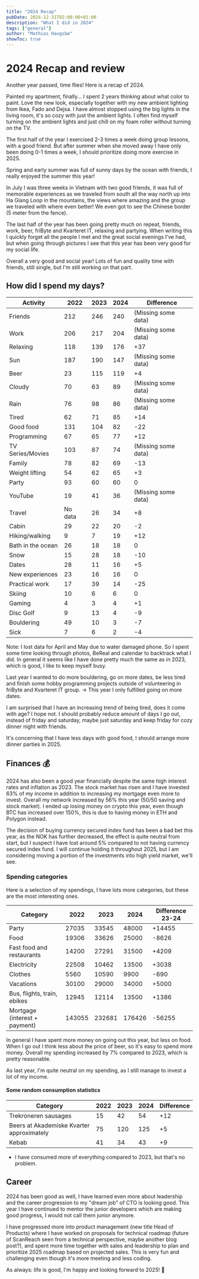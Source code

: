 ```yaml
---
title: "2024 Recap"
pubDate: 2024-12-31T02:00:00+01:00
description: "What I did in 2024"
tags: ["general"]
author: "Mathias Haugsbø"
showToc: true
---
```


# 2024 Recap and review

Another year passed, time flies! Here is a recap of 2024.

Painted my apartment, finally... I spent 2 years thinking about what color to paint. Love the new look, especially together with my new ambient lighting from Ikea, Fado and Dejsa. I have almost stopped using the big lights in the living room, it's so cozy with just the ambient lights. I often find myself turning on the ambient lights and just chill on my foam roller without turning on the TV.

The first half of the year I exercised 2-3 times a week doing group lessons, with a good friend. But after summer when she moved away I have only been doing 0-1 times a week, I should prioritize doing more exercise in 2025.

Spring and early summer was full of sunny days by the ocean with friends, I really enjoyed the summer this year!

In July I was three weeks in Vietnam with two good friends, it was full of memorable experiences as we traveled from south all the way north up into Ha Giang Loop in the mountains, the views where amazing and the group we traveled with where even better! We even got to see the Chinese border (5 meter from the fence).

The last half of the year has been going pretty much on repeat, friends, work, beer, friByte and Kvarteret IT, relaxing and partying. When writing this I quickly forget all the people I met and the great social evenings I've had, but when going through pictures I see that this year has been very good for my social life.

Overall a very good and social year! Lots of fun and quality time with friends, still single, but I'm still working on that part.

## How did I spend my days?

| Activity          | 2022    | 2023 | 2024 | Difference          |
| ----------------- | ------- | ---- | ---- | ------------------- |
| Friends           | 212     | 246  | 240  | (Missing some data) |
| Work              | 206     | 217  | 204  | (Missing some data) |
| Relaxing          | 118     | 139  | 176  | +37                 |
| Sun               | 187     | 190  | 147  | (Missing some data) |
| Beer              | 23      | 115  | 119  | +4                  |
| Cloudy            | 70      | 63   | 89   | (Missing some data) |
| Rain              | 76      | 98   | 86   | (Missing some data) |
| Tired             | 62      | 71   | 85   | +14                 |
| Good food         | 131     | 104  | 82   | -22                 |
| Programming       | 67      | 65   | 77   | +12                 |
| TV Series/Movies  | 103     | 87   | 74   | (Missing some data) |
| Family            | 78      | 82   | 69   | -13                 |
| Weight lifting    | 54      | 62   | 65   | +3                  |
| Party             | 93      | 60   | 60   | 0                   |
| YouTube           | 19      | 41   | 36   | (Missing some data) |
| Travel            | No data | 26   | 34   | +8                  |
| Cabin             | 29      | 22   | 20   | -2                  |
| Hiking/walking    | 9       | 7    | 19   | +12                 |
| Bath in the ocean | 26      | 18   | 18   | 0                   |
| Snow              | 15      | 28   | 18   | -10                 |
| Dates             | 28      | 11   | 16   | +5                  |
| New experiences   | 23      | 16   | 16   | 0                   |
| Practical work    | 17      | 39   | 14   | -25                 |
| Skiing            | 10      | 6    | 6    | 0                   |
| Gaming            | 4       | 3    | 4    | +1                  |
| Disc Golf         | 9       | 13   | 4    | -9                  |
| Bouldering        | 49      | 10   | 3    | -7                  |
| Sick              | 7       | 6    | 2    | -4                  |

Note: I lost data for April and May due to water damaged phone. So I spent some time looking through photos, BeReal and calendar to backtrack what I did.
In general it seems like I have done pretty much the same as in 2023, which is good, I like to keep myself busy.

Last year I wanted to do more bouldering, go on more dates, be less tired and finish some hobby programming projects outside of volunteering in friByte and Kvarteret IT group. -> This year I only fulfilled going on more dates.

I am surprised that I have an increasing trend of being tired, does it come with age? I hope not. I should probably reduce amount of days I go out, instead of friday and saturday, maybe just saturday and keep friday for cozy dinner night with friends.

It's concerning that I have less days with good food, I should arrange more dinner parties in 2025.

## Finances 💰

2024 has also been a good year financially despite the same high interest rates and inflation as 2023. The stock market has risen and I have invested 63% of my income in addition to increasing my mortgage even more to invest. Overall my network increased by 56% this year (50/50 saving and stock market). I ended up losing money on crypto this year, even though BTC has increased over 150%, this is due to having money in ETH and Polygon instead.

The decision of buying currency secured index fund has been a bad bet this year, as the NOK has further decreased, the effect is quite neutral from start, but I suspect I have lost around 5% compared to not having currency secured index fund. I will continue holding it throughout 2025, but I am considering moving a portion of the investments into high yield market, we'll see.

### Spending categories

Here is a selection of my spendings, I have lots more categories, but these are the most interesting ones.

| Category                      | 2022   | 2023   | 2024   | Difference 23-24 |
| ----------------------------- | ------ | ------ | ------ | ---------------- |
| Party                         | 27035  | 33545  | 48000  | +14455           |
| Food                          | 19306  | 33626  | 25000  | -8626            |
| Fast food and restaurants     | 14200  | 27291  | 31500  | +4209            |
| Electricity                   | 22508  | 10462  | 13500  | +3038            |
| Clothes                       | 5560   | 10590  | 9900   | -690             |
| Vacations                     | 30100  | 29000  | 34000  | +5000            |
| Bus, flights, train, ebikes   | 12945  | 12114  | 13500  | +1386            |
| Mortgage (interest + payment) | 143055 | 232681 | 176426 | -56255           |

In general I have spent more money on going out this year, but less on food. When I go out I think less about the price of beer, so it's easy to spend more money. Overall my spending increased by 7% compared to 2023, which is pretty reasonable.

As last year, I'm quite neutral on my spending, as I still manage to invest a lot of my income.

#### Some random consumption statistics

| Category                                  | 2022 | 2023 | 2024 | Difference |
| ----------------------------------------- | ---- | ---- | ---- | ---------- |
| Trekroneren sausages                      | 15   | 42   | 54   | +12        |
| Beers at Akademiske Kvarter approximately | 75   | 120  | 125  | +5         |
| Kebab                                     | 41   | 34   | 43   | +9         |

- I have consumed more of everything compared to 2023, but that's no problem.

## Career

2024 has been good as well, I have learned even more about leadership and the career progression to my "dream job" of CTO is looking good. This year I have continued to mentor the junior developers which are making good progress, I would not call them junior anymore.

I have progressed more into product management (new title Head of Products) where I have worked on proposals for technical roadmap (future of ScanReach seen from a technical perspective, maybe another blog post?), and spent more time together with sales and leadership to plan and prioritize 2025 roadmap based on projected sales. This is very fun and challenging even though it's more meeting and less coding.

As always: life is good, I'm happy and looking forward to 2025! 🎉
